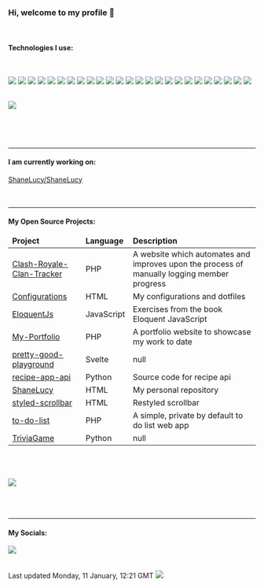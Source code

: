 <h3>Hi, welcome to my profile 👋</h3>

<br>

<h4>Technologies I use:</h4>
<br>
<p>
    <img src="https://img.shields.io/badge/node.js%20-%2343853D.svg?&style=for-the-badge&logo=node.js&logoColor=white"/>
    <img src="https://img.shields.io/badge/javascript%20-%23323330.svg?&style=for-the-badge&logo=javascript&logoColor=%23F7DF1E"/>
    <img src="https://img.shields.io/badge/typescript%20-%23007ACC.svg?&style=for-the-badge&logo=typescript&logoColor=white"/>
    <img src="https://img.shields.io/badge/html5%20-%23E34F26.svg?&style=for-the-badge&logo=html5&logoColor=white"/>
    <img src="https://img.shields.io/badge/css3%20-%231572B6.svg?&style=for-the-badge&logo=css3&logoColor=white"/>
    <img src="https://img.shields.io/badge/python%20-%2314354C.svg?&style=for-the-badge&logo=python&logoColor=white"/>
    <img src="https://img.shields.io/badge/php-%23777BB4.svg?&style=for-the-badge&logo=php&logoColor=white"/>
    <img src="https://img.shields.io/badge/markdown-%23000000.svg?&style=for-the-badge&logo=markdown&logoColor=white"/>
    <img src="https://img.shields.io/badge/vuejs%20-%2335495e.svg?&style=for-the-badge&logo=vue.js&logoColor=%234FC08D"/>
    <img src="https://img.shields.io/badge/angular%20-%23DD0031.svg?&style=for-the-badge&logo=angular&logoColor=white"/>
    <img src="https://img.shields.io/badge/tailwindcss%20-%2338B2AC.svg?&style=for-the-badge&logo=tailwind-css&logoColor=white"/>
    <img src="https://img.shields.io/badge/bootstrap%20-%23563D7C.svg?&style=for-the-badge&logo=bootstrap&logoColor=white"/>
    <img src="https://img.shields.io/badge/django%20-%23092E20.svg?&style=for-the-badge&logo=django&logoColor=white"/>
    <img src="https://img.shields.io/badge/laravel%20-%23FF2D20.svg?&style=for-the-badge&logo=laravel&logoColor=white"/>
    <img src="https://img.shields.io/badge/SASS%20-hotpink.svg?&style=for-the-badge&logo=SASS&logoColor=white"/>
    <img src="https://img.shields.io/badge/NuxtJS%20-black.svg?&style=for-the-badge&logo=NuxtJS&logoColor=white"/>
    <img src="https://img.shields.io/badge/webpack%20-%238DD6F9.svg?&style=for-the-badge&logo=webpack&logoColor=black" />
    <img src="https://img.shields.io/badge/git%20-%23F05033.svg?&style=for-the-badge&logo=git&logoColor=white"/>
    <img src="https://img.shields.io/badge/github%20-%23121011.svg?&style=for-the-badge&logo=github&logoColor=white"/>
    <img src="https://img.shields.io/badge/bitbucket%20-%230047B3.svg?&style=for-the-badge&logo=bitbucket&logoColor=white"/>
    <img src="https://img.shields.io/badge/mysql-%2300f.svg?&style=for-the-badge&logo=mysql&logoColor=white"/>
    <img src ="https://img.shields.io/badge/postgres-%23316192.svg?&style=for-the-badge&logo=postgresql&logoColor=white"/>
    <img src="https://img.shields.io/badge/github%20actions%20-%232671E5.svg?&style=for-the-badge&logo=github%20actions&logoColor=white"/>
    <img src="https://img.shields.io/badge/-Raspberry%20Pi-C51A4A?style=for-the-badge&logo=Raspberry-Pi"/>
    <img src="https://img.shields.io/badge/docker%20-%230db7ed.svg?&style=for-the-badge&logo=docker&logoColor=white"/>
</p>
<br>
<img align="center" src="https://github-readme-stats.vercel.app/api/top-langs/?username=shanelucy&layout=compact&bg_color=00000000">

<br><br><br>
<hr>
<h4>I am currently working on:</h4>
<a href=https://github.com/ShaneLucy/ShaneLucy>ShaneLucy&#x2F;ShaneLucy</a>
<br><br><br>

<hr>
<h4>My Open Source Projects:</h4>
<table>
    <thead>
        <tr>
            <td><b>Project</b></td>
            <td><b>Language</b></td>
            <td><b>Description</b></td>
        </tr>
    </thead>
    <tbody>
        <tr>
            <td>
                <a href=https://github.com/ShaneLucy/Clash-Royale-Clan-Tracker>Clash-Royale-Clan-Tracker</>    
            </td> 
            <td>
                PHP
            </td>
            <td>
                A website which automates and improves upon the process of manually logging member progress
            </td>
            </tr>
        <tr>
            <td>
                <a href=https://github.com/ShaneLucy/Configurations>Configurations</>    
            </td> 
            <td>
                HTML
            </td>
            <td>
                My configurations and dotfiles
            </td>
            </tr>
        <tr>
            <td>
                <a href=https://github.com/ShaneLucy/EloquentJs>EloquentJs</>    
            </td> 
            <td>
                JavaScript
            </td>
            <td>
                Exercises from the book Eloquent JavaScript
            </td>
            </tr>
        <tr>
            <td>
                <a href=https://github.com/ShaneLucy/My-Portfolio>My-Portfolio</>    
            </td> 
            <td>
                PHP
            </td>
            <td>
                A portfolio website to showcase my work to date
            </td>
            </tr>
        <tr>
            <td>
                <a href=https://github.com/ShaneLucy/pretty-good-playground>pretty-good-playground</>    
            </td> 
            <td>
                Svelte
            </td>
            <td>
                null
            </td>
            </tr>
        <tr>
            <td>
                <a href=https://github.com/ShaneLucy/recipe-app-api>recipe-app-api</>    
            </td> 
            <td>
                Python
            </td>
            <td>
                Source code for recipe api
            </td>
            </tr>
        <tr>
            <td>
                <a href=https://github.com/ShaneLucy/ShaneLucy>ShaneLucy</>    
            </td> 
            <td>
                HTML
            </td>
            <td>
                My personal repository
            </td>
            </tr>
        <tr>
            <td>
                <a href=https://github.com/ShaneLucy/styled-scrollbar>styled-scrollbar</>    
            </td> 
            <td>
                HTML
            </td>
            <td>
                Restyled scrollbar 
            </td>
            </tr>
        <tr>
            <td>
                <a href=https://github.com/ShaneLucy/to-do-list>to-do-list</>    
            </td> 
            <td>
                PHP
            </td>
            <td>
                A simple, private by default to do list web app
            </td>
            </tr>
        <tr>
            <td>
                <a href=https://github.com/ShaneLucy/TriviaGame>TriviaGame</>    
            </td> 
            <td>
                Python
            </td>
            <td>
                null
            </td>
            </tr>
    </tbody>        
</table>
<br><br><br>
<img src="https://github-readme-stats.vercel.app/api?username=shanelucy&show_icons=true&bg_color=00000000">
<br><br><br><br>

<hr>
<h4>My Socials:</h4>
<a href="https://uk.linkedin.com/in/shane-lucy-4735b616a">
    <img src="https://img.shields.io/badge/linkedin%20-%230077B5.svg?&style=for-the-badge&logo=linkedin&logoColor=white"/>
</a>
<br><br><br>
Last updated Monday, 11 January, 12:21 GMT <img src="https://github.com/ShaneLucy/ShaneLucy/workflows/README%20build/badge.svg">



